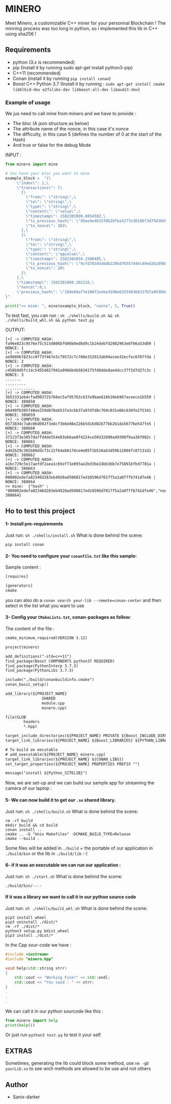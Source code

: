 # MINERO

Meet Minero, a customizable C++ miner for your personnal Blockchain !
The minning process was too long in python, so i implemented this lib in C++ using sha256 !

## Requirements

- python (3.x is recommended)
- pip (Install it by running sudo apt-get install python3-pip)
- C++11 (recommended)
- Conan (install it by running `pip install conan`)
- Boost C++ Python 3.7 (Install it by running : `sudo apt-get install cmake libblkid-dev e2fslibs-dev libboost-all-dev libaudit-dev`)

### Example of usage

We jus need to call mine from minero and we have to provide :
- The bloc (A json structure as below)
- The attribute name of the nonce, in this case it's nonce
- The difficulty, in this case 5 (defines the number of 0 at the start of the Hash)
- And true or false for the debug Mode

INPUT :
```python
from minero import mine

# You have your bloc you want to mine
example_block =  "{\
     \"index\": 1,\
     \"transactions\": [\
       {\
         \"from\": \"string\",\
         \"to\": \"string\",\
         \"type\": \"string\",\
         \"content\": \"value\",\
         \"timestamp\": 1582301090.8854582,\
         \"tx_previous_hash\": \"99ae4e4b32f8b29fba5277e30180f3d75436b9756d1ec075f5aa5519aa15c9c0\",\
         \"tx_nonce\": 183\
       },\
       {\
         \"from\": \"string\",\
         \"to\": \"string\",\
         \"type\": \"string\",\
         \"content\": \"qqvalue\",\
         \"timestamp\": 1582301834.1500485,\
         \"tx_previous_hash\": \"9cfd783ddabdb228bd70357446c49ed2b2d98df0cf5d315f4eb69eb5d3148f40\",\
         \"tx_nonce\": 20\
       }\
     ],\
     \"timestamp\": 1582301860.202116,\
     \"nonce\":0,\
     \"previous_hash\": \"19de66af7e186f2eeba3598e625548366237b7a99389de89f06a641ecf319e7e\"\
}"

print(">> mine: ", mine(example_block, "nonce", 5, True))
```

To test fast, you can run : `sh ./shells/build.sh && sh ./shells/build_whl.sh && python test.py`

OUTPUT:

```shell
[+] -> COMPUTED_HASH: fa96e823c9576e75c515d006bf606b0ed8d9c1b24debfd2082963e8f66a53d09 | NONCE: 1
[+] -> COMPUTED_HASH: ae9889b7823cc0f73f467e3c79572c7c780e332913ab94acee32ecfec6f07fda | NONCE: 2
[+] -> COMPUTED_HASH: c458b9d5fc14c54554027941a9966b4b5834175fd8dde8ae4dcc37f2d7d27c3c | NONCE: 3
.......
.........
.............
[+] -> COMPUTED_HASH: 3b53331eb4cfad903725768ec5af95763c637e9bae616b10eb967aceece1b559 | NONCE: 388658
[+] -> COMPUTED_HASH: 66490fb305f40ee259d078eb537a3cbb37a97dfd8c769c031e60c630fe275341 | NONCE: 388659
[+] -> COMPUTED_HASH: 0573834c7a8c06db92f3e8cf3b6e08e226b5d16d82b77bb2b1da56776e547fe5 | NONCE: 388660
[+] -> COMPUTED_HASH: 3712373e3857daffd4de554e03eb6ae074224ce50d32090a49390f9aa387082c | NONCE: 388661
[+] -> COMPUTED_HASH: 4d42b29c302b08ddcf3c22f64eb6178ce4e85f1b516ab3d59b12004fc07131d1 | NONCE: 388662
[+] -> COMPUTED_HASH: a1bc729c5e17aefdf2aea1cb5ef71e093ae2bd3be24bb3bb7e75891bfbd7701a | NONCE: 388663
[+] -> COMPUTED_HASH: 000002edefa82346d283eb4920ad506817ed10596d7017f5a2a0fffb741dfe46 | NONCE: 388664
>> mine:  {"hash" : "000002edefa82346d283eb4920ad506817ed10596d7017f5a2a0fffb741dfe46","nonce": 388664}
```

## Ho to test this project

#### 1- Install pre-requirements

Just run: `sh ./shells/install.sh`
What is done behind the scene:

```shell
pip install conan
```

#### 2- You need to configure your `conanfile.txt` like this sample:

Sample content :

```txt
[requires]

[generators]
cmake
```

you can also do a `conan search your-lib --remote=conan-center` and then select in the list what you want to use


#### 3- Config your `CMakeLists.txt`, conan-packages as follow:

The content of the file :
```txt
cmake_minimum_required(VERSION 3.12)

project(minero)

add_definitions("-std=c++11")
find_package(Boost COMPONENTS python37 REQUIRED)
find_package(PythonInterp 3.7.3)
find_package(PythonLibs 3.7.3)

include("./build/conanbuildinfo.cmake")
conan_basic_setup()

add_library(${PROJECT_NAME}
                SHARED
                module.cpp
                minero.cpp)

file(GLOB
        headers
        *.hpp)

target_include_directories(${PROJECT_NAME} PRIVATE ${Boost_INCLUDE_DIRS} ${PYTHON_INCLUDE_DIRS})
target_link_libraries(${PROJECT_NAME} ${Boost_LIBRARIES} ${PYTHON_LIBRARIES} ${CONAN_LIBS})

# To build an eecutable
# add_executable(${PROJECT_NAME} minero.cpp)
target_link_libraries(${PROJECT_NAME} ${CONAN_LIBS})
set_target_properties(${PROJECT_NAME} PROPERTIES PREFIX "")

message("install ${Python_SITELIB}")
```

Now, we are set-up and we can build our sample app for streaming the camera of our laptop : 


#### 5- We can now build it to get our `.so` shared library.

Just run: `sh ./shells/build.sh`
What is done behind the scene:

```shell
rm -rf build
mkdir build && cd build
conan install ..
cmake .. -G "Unix Makefiles" -DCMAKE_BUILD_TYPE=Release
cmake --build .
```

Some files will be added in `./build` + the portable of our application in `./build/bin` or the lib in `./build/lib` :-)


#### 6- if it was an executable we can run our application :

Just run: `sh ./start.sh`
What is done behind the scene:

```shell
./build/bin/----
```

#### If it was a library we want to call it in our python source code

Just run: `sh ./shells/build_whl.sh`
What is done behind the scene:

```shell
pip3 install wheel
pip3 uninstall ./dist/*
rm -rf ./dist/*
python3 setup.py bdist_wheel
pip3 install ./dist/*
```

In the Cpp sour-code we have : 

```c++
#include <iostream>
#include "minero.hpp" 

void help(std::string strr)
{
    std::cout << "Working Fine!" << std::endl;
    std::cout << "You said : " << strr;
}
.
.
.
```

We can call it in our python sourcode like this :

```python
from minero import help
print(help())
```

Or just run `python3 test.py` to test it your self.


## EXTRAS

Sometimes, generating the lib could block some method, use `nm -gD yourLib.so` to see wich methods are allowed to be use and not others



## Author

- Sanix-darker
